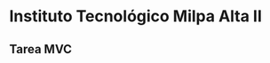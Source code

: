 # Instituto Tecnológico Milpa Alta II

## Tarea MVC [](https://github.com/Antonix19/Tarea-MVC-Garcia-Hernandez-Noe-Antonio-/tree/master/Tarea-MVC)